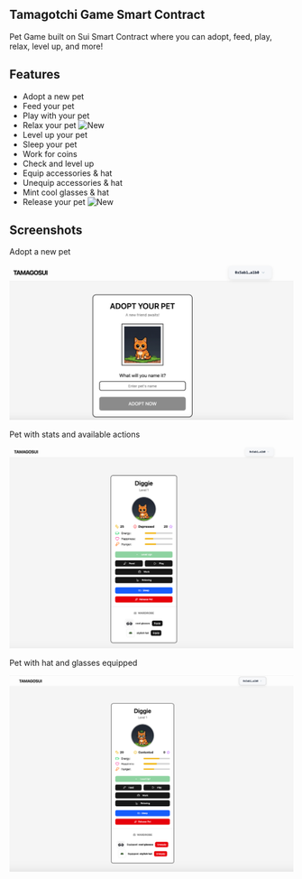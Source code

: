 ## Tamagotchi Game Smart Contract

Pet Game built on Sui Smart Contract where you can adopt, feed, play, relax, level up, and more!

## Features

- Adopt a new pet
- Feed your pet
- Play with your pet
- Relax your pet <img src="https://png.pngtree.com/png-clipart/20230502/original/pngtree-new-badge-icon-design-vector-template-png-image_9133938.png" width="25" height="20" alt="New">
- Level up your pet
- Sleep your pet
- Work for coins
- Check and level up
- Equip accessories & hat
- Unequip accessories & hat
- Mint cool glasses & hat
- Release your pet <img src="https://png.pngtree.com/png-clipart/20230502/original/pngtree-new-badge-icon-design-vector-template-png-image_9133938.png" width="25" height="20" alt="New">

## Screenshots

Adopt a new pet

![adopt_pet](screenshot/adopt_pet.png)

Pet with stats and available actions

![pet](screenshot/pet.png)

Pet with hat and glasses equipped

![pet_glasses](screenshot/pet_hat_glasses.png)
